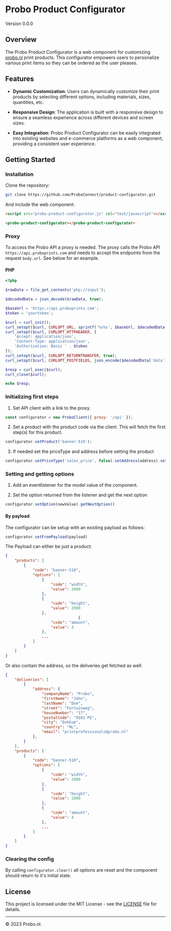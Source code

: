 # Probo Product Configurator

Version 0.0.0

## Overview

The Probo Product Configurator is a web component for customizing [probo.nl](https://probo.nl) print products. This configurator empowers users to personalize various print items so they can be ordered as the user pleases.

## Features

- **Dynamic Customization**: Users can dynamically customize their print products by selecting different options, including materials, sizes, quantities, etc.

- **Responsive Design**: The application is built with a responsive design to ensure a seamless experience across different devices and screen sizes.

- **Easy Integration**: Probo Product Configurator can be easily integrated into existing websites and e-commerce platforms as a web component, providing a consistent user experience.

## Getting Started

### Installation

Clone the repository:

```bash
git clone https://github.com/ProboConnect/product-configurator.git
```

And include the web component:

```html
<script src="probo-product-configurator.js" rel="text/javascript"></script>
```

```html
<probo-product-configurator></probo-product-configurator>
```

### Proxy

To access the Probo API a proxy is needed. The proxy calls the Probo API `https://api.proboprints.com` and needs to accept the endpoints from the request `body.url`. See below for an example.

#### PHP

```php
<?php

$rawData = file_get_contents('php://input');

$decodedData = json_decode($rawData, true);

$baseUrl = 'https://api.proboprints.com';
$token = 'yourtoken';

$curl = curl_init();
curl_setopt($curl, CURLOPT_URL, sprintf('%s%s', $baseUrl, $decodedData['url']));
curl_setopt($curl, CURLOPT_HTTPHEADER, [
    'Accept: application/json',
    'Content-Type: application/json',
    'Authorization: Basic ' . $token
]);
curl_setopt($curl, CURLOPT_RETURNTRANSFER, true);
curl_setopt($curl, CURLOPT_POSTFIELDS, json_encode($decodedData['data']));

$resp = curl_exec($curl);
curl_close($curl);

echo $resp;

```

### Initializing first steps

1. Set API client with a link to the proxy.

```javaScript
const configurator = new ProboClient({ proxy: '/api' });
```

2. Set a product with the product code via the client. This will fetch the first step(s) for this product.

```javaScript
configurator.setProduct('banner-510');
```

3. If needed set the priceType and address before setting the product

```javaScript
configurator.setPriceType('sales_price', false).setAddress(address).setProduct('banner-510');
```

### Setting and getting options

1. Add an eventlistener for the model value of the component.

2. Set the option returned from the listener and get the next option

```javascript
configurator.setOption(newValue).getNextOption()
```

#### By payload

The configurator can be setup with an existing payload as follows:

```javascript
configurator.setFromPayload(payload)
```

The Payload can either be just a product:

```json
{
    "products": [
        {
            "code": "banner-510",
            "options": [
                {
                    "code": "width",
                    "value": 2000
                },
                {
                    "code": "height",
                    "value": 2000
                },
                                {
                    "code": "amount",
                    "value": 4
                },
                ...
            ]
        }
    ]
}
```

Or also contain the address, so the deliveries get fetched as well:

```json
{
    "deliveries": [
        {
            "address": {
                "companyName": "Probo",
                "firstName": "John",
                "lastName": "Doe",
                "street": "Fortuinweg",
                "houseNumber": "17",
                "postalCode": "9101 PE",
                "city": "Dokkum",
                "country": "NL",
                "email": "printprofessionals@probo.nl"
            },
        }
    ],
    "products": [
        {
            "code": "banner-510",
            "options": [
                {
                    "code": "width",
                    "value": 2000
                },
                {
                    "code": "height",
                    "value": 2000
                },
                {
                    "code": "amount",
                    "value": 4
                },
                ...
            ]
        }
    ]
}
```

### Clearing the config

By calling `configurator.clear()` all options are reset and the component should return to it's initial state.

## License

This project is licensed under the MIT License - see the [LICENSE](LICENSE) file for details.

---

© 2023 Probo.nl.
